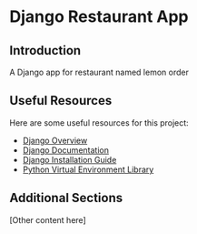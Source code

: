 # Django Restaurant App

## Introduction
A Django app for restaurant named lemon order

## Useful Resources

Here are some useful resources for this project:

- [Django Overview](https://www.djangoproject.com/start/overview/)
- [Django Documentation](https://docs.djangoproject.com/en/4.1/)
- [Django Installation Guide](https://docs.djangoproject.com/en/4.1/topics/install/)
- [Python Virtual Environment Library](https://docs.python.org/3/library/venv.html)

## Additional Sections

[Other content here]
